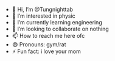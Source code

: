 - 👋 Hi, I’m @Tungnighttab
- 👀 I’m interested in physic
- 🌱 I’m currently learning engineering
- 💞️ I’m looking to collaborate on nothing
- 📫 How to reach me here ofc
- 😄 Pronouns: gym/rat
- ⚡ Fun fact: i love your mom

<!---
Tungnighttab/Tungnighttab is a ✨ special ✨ repository because its `README.md` (this file) appears on your GitHub profile.
You can click the Preview link to take a look at your changes.
--->
